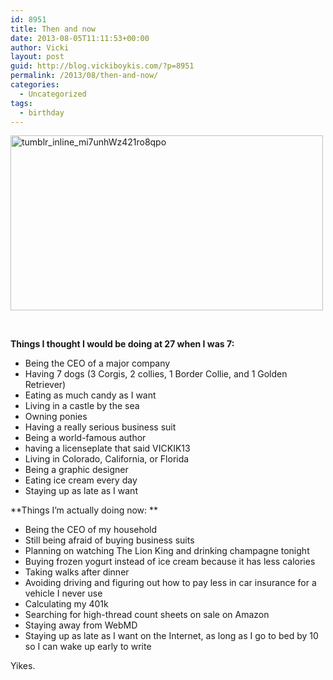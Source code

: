 ```yaml
---
id: 8951
title: Then and now
date: 2013-08-05T11:11:53+00:00
author: Vicki
layout: post
guid: http://blog.vickiboykis.com/?p=8951
permalink: /2013/08/then-and-now/
categories:
  - Uncategorized
tags:
  - birthday
---
```

[<img class="aligncenter size-full wp-image-8952" alt="tumblr_inline_mi7unhWz421ro8qpo" src="http://blog.vickiboykis.com/wp-content/uploads/2013/08/tumblr_inline_mi7unhWz421ro8qpo.gif" width="500" height="280" />](http://blog.vickiboykis.com/wp-content/uploads/2013/08/tumblr_inline_mi7unhWz421ro8qpo.gif)

&nbsp;

**Things I thought I would be doing at 27 when I was 7:**

  * <span style="line-height: 13px;">Being the CEO of a major company </span>
  * Having 7 dogs (3 Corgis, 2 collies, 1 Border Collie, and 1 Golden Retriever)
  * Eating as much candy as I want
  * Living in a castle by the sea
  * Owning ponies
  * Having a really serious business suit
  * Being a world-famous author
  * having a licenseplate that said VICKIK13
  * Living in Colorado, California, or Florida
  * Being a graphic designer
  * Eating ice cream every day
  * Staying up as late as I want

**Things I&#8217;m actually doing now: **

  * Being the CEO of my household
  * Still being afraid of buying business suits
  * <span style="line-height: 13px;">Planning on watching The Lion King and drinking champagne tonight</span>
  * Buying frozen yogurt instead of ice cream because it has less calories
  * Taking walks after dinner
  * Avoiding driving and figuring out how to pay less in car insurance for a vehicle I never use
  * Calculating my 401k
  * Searching for high-thread count sheets on sale on Amazon
  * Staying away from WebMD
  * Staying up as late as I want on the Internet, as long as I go to bed by 10 so I can wake up early to write

Yikes.

&nbsp;